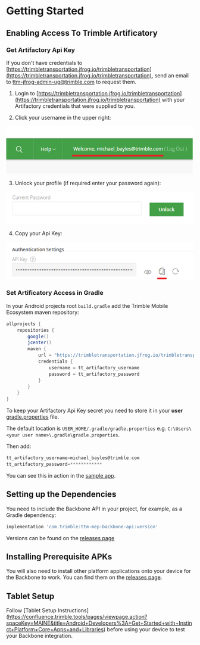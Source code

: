 # Getting Started

## Enabling Access To Trimble Artificatory

### Get Artifactory Api Key

If you don't have credentials to [https://trimbletransportation.jfrog.io/trimbletransportation](https://trimbletransportation.jfrog.io/trimbletransportation), send an email to ttm-jfrog-admin-ug@trimble.com to request them.

1. Login to [https://trimbletransportation.jfrog.io/trimbletransportation](https://trimbletransportation.jfrog.io/trimbletransportation) with your Artifactory credentials that were supplied to you. 

2. Click your username in the upper right:

![alt text](./img/profile.png "Artifactory profile link")

3. Unlock your profile (if required enter your password again):

![alt text](./img/unlock.png "Artifactory unlock button")

4. Copy your Api Key:

![alt text](./img/api-key.png "Artifactory api key")


### Set Artificatory Access in Gradle

In your Android projects root `build.gradle` add the Trimble Mobile Ecosystem maven repository:
```groovy
allprojects {
    repositories {
        google()
        jcenter()
        maven {
            url = "https://trimbletransportation.jfrog.io/trimbletransportation/ttm-mvn-mobile-ecosystem"
            credentials {
                username = tt_artifactory_username
                password = tt_artifactory_password
            }
        }
    }
}
```

To keep your Artifactory Api Key secret you need to store it in your **user** [gradle.properties](https://docs.gradle.org/current/userguide/build_environment.html#sec:gradle_configuration_properties) file.

The default location is `USER_HOME/.gradle/gradle.properties` e.g. `C:\Users\<your user name>\.gradle\gradle.properties`.

Then add:
```groovy
tt_artifactory_username=michael_bayles@trimble.com
tt_artifactory_password=************
```

You can see this in action in the [sample app](https://github.com/PeopleNet/trimble-mobile-ecosystem-platform/blob/master/sample-app/build.gradle).

## Setting up the Dependencies

You need to include the Backbone API in your project, for example, as a Gradle dependency:
```groovy
implementation 'com.trimble:ttm-mep-backbone-api:version'
```

 Versions can be found on the [releases page](https://github.com/PeopleNet/trimble-mobile-ecosystem-platform/releases)

## Installing Prerequisite APKs

You will also need to install other platform applications onto your device for the Backbone to work. You can find them on the [releases page](https://github.com/PeopleNet/trimble-mobile-ecosystem-platform/releases).

## Tablet Setup

Follow [Tablet Setup Instructions] (https://confluence.trimble.tools/pages/viewpage.action?spaceKey=MAINE&title=Android+Developers%3A+Get+Started+with+Instinct+Platform+Core+Apps+and+Libraries) before using your device to test your Backbone integration.